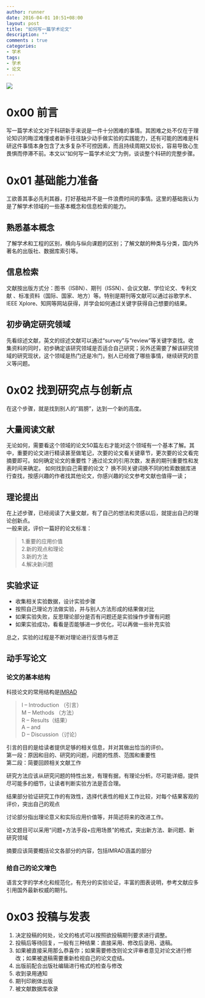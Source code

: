 ```yaml
---
author: runner
date: 2016-04-01 10:51+08:00
layout: post
title: "如何写一篇学术论文"
description: ""
comments : true
categories:
- 学术
tags:
- 学术
- 论文
---
```

![](16040101.jpg)

# 0x00 前言

写一篇学术论文对于科研新手来说是一件十分困难的事情。其困难之处不仅在于理论知识的晦涩难懂或者新手往往缺少动手做实验的实践能力，还有可能的困难是科研这件事情本身包含了太多复杂不可控因素，而且持续周期又较长，容易导致心生畏惧而停滞不前。本文以“如何写一篇学术论文”为例，谈谈整个科研的完整步骤。



<!--more-->

# 0x01 基础能力准备

工欲善其事必先利其器，打好基础并不是一件浪费时间的事情。这里的基础我认为是了解学术领域的一些基本概念和信息检索的能力。

## 熟悉基本概念

了解学术和工程的区别，横向与纵向课题的区别；了解文献的种类与分类，国内外著名的出版社、数据库索引等。

## 信息检索
文献按出版方式分：图书（ISBN）、期刊（ISSN）、会议文献、学位论文、专利文献 、标准资料（国际、国家、地方）等。特别是期刊等文献可以通过谷歌学术、IEEE Xplore、知网等网站获得，并学会如何通过关键字获得自己想要的结果。

## 初步确定研究领域
先看综述文献，英文的综述文献可以通过“survey”与“review”等关键字查找。收集资料的同时，初步确定该研究领域是否适合自己研究；另外还需要了解该研究领域的研究现状，这个领域是热门还是冷门，别人已经做了哪些事情，继续研究的意义等问题。

# 0x02 找到研究点与创新点
在这个步骤，就是找到别人的“肩膀”，达到一个新的高度。
## 大量阅读文献
无论如何，需要看这个领域的论文50篇左右才能对这个领域有一个基本了解。其中，重要的论文进行精读甚至做笔记，次要的论文看关键章节，更次要的论文看完摘要即可。如何确定论文的重要性？通过论文的引用次数，发表的期刊重要性和发表时间来确定。
如何找到自己需要的论文？ 换不同关键词换不同的检索数据库进行查找，按感兴趣的作者找其他论文，你感兴趣的论文参考文献也值得一读；
## 理论提出
在上述步骤，已经阅读了大量文献，有了自己的想法和灵感以后，就提出自己的理论创新点。  
一般来说，评价一篇好的论文标准：
> 1.重要的应用价值  
> 2.新的观点和理论  
> 3.新的方法  
> 4.解决新问题

## 实验求证
- 收集相关实验数据，设计实验步骤
- 按照自己理论方法做实验，并与别人方法形成的结果做对比
- 如果实验失败，反思理论部分是否有问题还是实验操作步骤有问题
- 如果实验成功，看看是否能够进一步优化，可以再做一些补充实验

总之，实验的过程是不断对理论进行反馈与修正

## 动手写论文

### 论文的基本结构
科技论文的常用结构是[IMRAD](http://en.wikipedia.org/wiki/IMRAD )
> I – Introduction （引言）  
> M – Methods （方法）  
> R – Results（结果）  
> A – and  
> D – Discussion（讨论）  

引言的目的是给读者提供足够的相关信息，并对其做出恰当的评价。  
第一段：原因和目的、研究的问题，问题的性质、范围和重要性  
第二段：简要回顾相关文献工作  


研究方法应该从研究问题的特性出发，有理有据，有理论分析。尽可能详细，提供尽可能多的细节，让读者判断实验方法是否合理。 

结果部分验证研究工作的有效性，选择代表性的相关工作比较，对每个结果客观的评价，突出自己的观点

讨论部分指出理论意义和实际应用价值等，并简述将来的改进工作。

论文题目可以采用“问题+方法手段+应用场景”的格式，突出新方法、新问题、新研究领域
 
摘要应该简要概括论文各部分的内容，包括IMRAD涵盖的部分

### 给自己的论文增色
语言文字的学术化和规范化，有充分的实验论证，丰富的图表说明，参考文献应多引用国外最新权威的期刊。

# 0x03 投稿与发表
1. 决定投稿的何处，论文的格式可以按照欲投稿期刊要求进行调整。  
1. 投稿后等待回复，一般有三种结果：直接采用、修改后录用、退稿。  
1. 如果被直接采用那么恭喜你；如果需要修改则论文评审者意见对论文进行修改；如果被退稿需要重新检视自己的论文症结。  
1. 出版前配合出版社编辑进行格式的检查与修改  
1. 收到录用通知  
1. 期刊印刷体出版
1. 被文献数据库收录